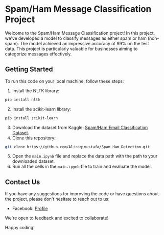 # Spam/Ham Message Classification Project

Welcome to the Spam/Ham Message Classification project! In this project, we've developed a model to classify messages as either spam or ham (non-spam). The model achieved an impressive accuracy of 99% on the test data. This project is particularly valuable for businesses aiming to categorize messages effectively.

## Getting Started

To run this code on your local machine, follow these steps:

1. Install the NLTK library:
```bash
pip install nltk
```
2. Install the scikit-learn library:
```bash
pip install scikit-learn
```
3. Download the dataset from Kaggle: [Spam/Ham Email Classification Dataset](https://www.kaggle.com/datasets/yashpaloswal/spamham-email-classification-nlp).
4. Clone this repository:
```bash
git clone https://github.com/Aliraqimustafa/Spam_Ham_Detection.git
```
5. Open the `main.ipynb` file and replace the data path with the path to your downloaded dataset.
6. Run all the cells in the `main.ipynb` file to train and evaluate the model.

## Contact Us

If you have any suggestions for improving the code or have questions about the project, please don't hesitate to reach out to us:

- Facebook: [Profile](https://www.facebook.com/profile.php?id=100049592914479)

We're open to feedback and excited to collaborate!

Happy coding!
